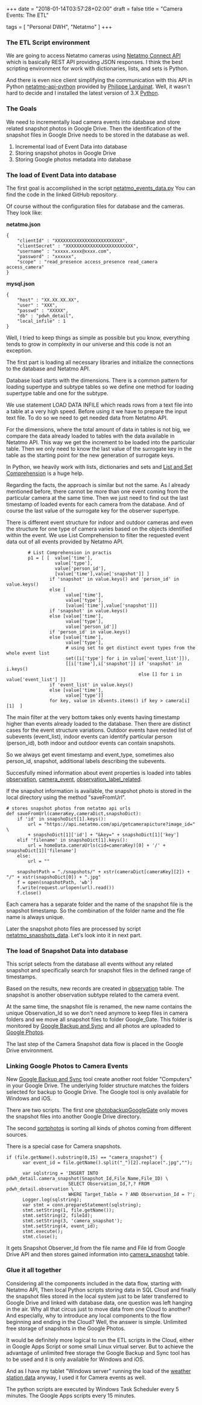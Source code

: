 +++
date = "2018-01-14T03:57:28+02:00"
draft = false
title = "Camera Events: The ETL"

tags = [ "Personal DWH", "Netatmo" ]
+++

### The ETL Script environment
We are going to access Netatmo cameras using [Netatmo Connect API](https://dev.netatmo.com/resources/technical/reference/cameras) which is basically REST API providing JSON responses. I think the best scripting environment for work with dictionaries, lists, and sets is Python. 

And there is even nice client simplifying the communication with this API in Python [netatmo-api-python](https://github.com/philippelt/netatmo-api-python) provided by [Philippe Larduinat](https://github.com/philippelt). Well, it wasn't hard to decide and I installed the latest version of 3.X [Python](https://www.python.org/downloads/).

### The Goals
We need to incrementally load camera events into database and store related snapshot photos in Google Drive. Then the identification of the snapshot files in Google Drive needs to be stored in the database as well. 

1.	Incremental load of Event Data into database
2.	Storing snapshot photos in Google Drive
3.	Storing Google photos metadata into database

### The load of Event Data into database
The first goal is accomplished in the script [netatmo_events_data.py](https://github.com/lubomirkamensky/personal_dwh/blob/master/detail_layer/jobs/python/netatmo_events_data.py) You can find the code in the linked GitHub repository. 

Of course without the configuration files for database and the cameras. They look like:

**netatmo.json**

``` 
{
    "clientId" : "XXXXXXXXXXXXXXXXXXXXXXXXX",
    "clientSecret" : "XXXXXXXXXXXXXXXXXXXXXXXXX",
    "username" : "xxxxx.xxxx@xxxx.com",
    "password" : "xxxxxx",
    "scope" : "read_presence access_presence read_camera access_camera"
}
``` 

**mysql.json**

``` 
{
    "host" : "XX.XX.XX.XX",
    "user" : "XXX",
    "passwd" : "XXXXX",
    "db" : "pdwh_detail",
    "local_infile" : 1
}
``` 

Well, I tried to keep things as simple as possible but you know, everything tends to grow in complexity in our universe and this code is not an exception.

The first part is loading all necessary libraries and initialize the connections to the database and Netatmo API.

Database load starts with the dimensions. There is a common pattern for loading supertype and subtype tables so we define one method for loading supertype table and one for the subtype.

We use statement LOAD DATA INFILE  which reads rows from a text file into a table at a very high speed. Before using it we have to prepare the input text file. To do so we need to get needed data from Netatmo API.

For the dimensions, where the total amount of data in tables is not big, we  compare the data already loaded to tables with the data available in Netatmo API. This way we get the increment to be loaded into the particular table. Then we only need to know the last value of the surrogate key in the table as the starting point for the new generation of surrogate keys.

In Python, we heavily work with lists, dictionaries and sets and [List and Set Comprehension](https://docs.python.org/3.6/tutorial/datastructures.html#tut-listcomps) is a huge help.

Regarding the facts, the approach is similar but not the same. As I already mentioned before, there cannot be more than one event coming from the particular camera at the same time. Then we just need to find out the last timestamp of loaded events for each camera from the database. And of course the last value of the surrogate key for the observer supertype.

There is different event structure for indoor and outdoor cameras and even the structure for one type of camera varies based on the objects identified within the event. We use List Comprehension to filter the requested event data out of all events provided by Netatmo API. 

``` 
        # List Comprehension in practis
        p1 = [ [  value['time'],
                  value['type'],
                  value['person_id'],
                  [value['time'],value['snapshot']] ]
                if 'snapshot' in value.keys() and 'person_id' in value.keys() 
                else [
                      value['time'],
                      value['type'],
                      [value['time'],value['snapshot']]]
                if 'snapshot' in value.keys()
                else [value['time'],
                      value['type'],
                      value['person_id']] 
                if 'person_id' in value.keys() 
                else [value['time'],
                      value['type'],
                      # using set to get distinct event types from the whole event list
                      set([i['type'] for i in value['event_list']]),
                      [[i['time'],i['snapshot']] if 'snapshot' in i.keys() 
                                                 else [] for i in value['event_list'] ]] 
                if 'event_list' in value.keys() 
                else [value['time'],
                      value['type']] 
                for key, value in xEvents.items() if key > camera[i][1]  ]
``` 

The main filter at the very bottom takes only events having timestamp higher than events already loaded to the database. Then there are distinct cases for the event structure variations.  Outdoor events have nested list of subevents (event_list), indoor events can identify particular person (person_id), both indoor and outdoor events can contain snapshots.

So we always get event timestamp and event_type, sometimes also person_id, snapshot, additional labels describing the subevents.

Succesfully mined information about event properties is loaded into tables [observation](https://github.com/lubomirkamensky/personal_dwh/blob/master/detail_layer/db/tables/observation.tbl), [camera_event](https://github.com/lubomirkamensky/personal_dwh/blob/master/detail_layer/db/tables/camera_event.tbl), [observation_label_related](https://github.com/lubomirkamensky/personal_dwh/blob/master/detail_layer/db/tables/observation_label_related.tbl). 

If the snapshot information is available, the snapshot photo is stored in the local directory using the method "saveFromUrl".

``` 
# stores snapshot photos from netatmo api urls
def saveFromUrl(cameraKey,cameraDict,snapshoDict):
    if 'id' in snapshoDict[1].keys():
        url = "https://api.netatmo.com/api/getcamerapicture?image_id=" \
        + snapshoDict[1]['id'] + "&key=" + snapshoDict[1]['key']
    elif 'filename' in snapshoDict[1].keys():
        url = homeData.cameraUrls(cid=cameraKey)[0] + '/' + snapshoDict[1]['filename']
    else:
        url = ""

    snapshotPath = "./snapshots/" + xstr(cameraDict[cameraKey][2]) + "/" + xstr(snapshoDict[0]) + ".jpg"
    f = open(snapshotPath, 'wb')
    f.write(request.urlopen(url).read())
    f.close()
``` 

Each camera has a separate folder and the name of the snapshot file is the snapshot timestamp. So the combination of the folder name and the file name is always unique.

Later the snapshot photo files are processed by script [netatmo_snapshots_data](https://github.com/lubomirkamensky/personal_dwh/blob/master/detail_layer/jobs/python/netatmo_snapshots_data.py). Let's look into it in next part.

### The load of Snapshot Data into database
This script selects from the database all events without any related snapshot and specifically search for snapshot files in the defined range of timestamps.

Based on the results, new records are created in [observation](https://github.com/lubomirkamensky/personal_dwh/blob/master/detail_layer/db/tables/observation.tbl) table. The snapshot is another observation subtype related  to the camera event.

At the same time, the snapshot file is renamed, the new name contains the unique Observation_Id so we don't need anymore to keep files in camera folders and we move all snapshot files to folder Google_Gate. This folder is monitored by [Google Backup and Sync](https://photos.google.com/apps) and all photos are uploaded to [Google Photos](https://photos.google.com).

The last step of the Camera Snapshot data flow is placed in the Google Drive environment.

### Linking Google Photos to Camera Events
New [Google Backup and Sync](https://photos.google.com/apps) tool create another root folder "Computers" in your Google Drive.  The underlying folder structure matches the folders selected for backup to Google Drive. The Google tool is only available for Windows and iOS.

There are two scripts. The first one [photobackupGoogleGate](https://github.com/lubomirkamensky/personal_dwh/blob/master/detail_layer/jobs/gappscript/photobackupGoogleGate.js) only moves the snapshot files into another Google Drive directory.  

The second [sortphotos](https://github.com/lubomirkamensky/personal_dwh/blob/master/detail_layer/jobs/gappscript/sortphotos.js) is sorting all kinds of photos coming from different sources.

There is a special case for Camera snapshots.

```
if (file.getName().substring(0,15) == "camera_snapshot") {
      var event_id = file.getName().split("_")[2].replace(".jpg","");
      
      var sqlstring = 'INSERT INTO pdwh_detail.camera_snapshot(Snapshot_Id,File_Name,File_ID) \
                       SELECT Observation_Id,?,? FROM pdwh_detail.observation \
                       WHERE Target_Table = ? AND Observation_Id = ?';
      Logger.log(sqlstring);
      var stmt = conn.prepareStatement(sqlstring);
      stmt.setString(1, file.getName());
      stmt.setString(2, fileId);
      stmt.setString(3, 'camera_snapshot');
      stmt.setString(4, event_id);
      stmt.execute();
      stmt.close();
```      

It gets Snapshot Observer_Id from the file name and File Id from Google Drive API and then stores gained information into [camera_snapshot](https://github.com/lubomirkamensky/personal_dwh/blob/master/detail_layer/db/tables/camera_snapshot.tbl) table.

### Glue it all together
Considering all the components included in the data flow,  starting with Netatmo API, Then local Python scripts storing data in SQL Cloud and finally the snapshot files stored in the local system just to be later transferred to Google Drive and linked with database data, one question was left hanging in the air. Why all that circus just to move data from  one Cloud to another? And especially, why to introduce any local components to the flow beginning and ending in the Cloud? Well, the answer is simple. Unlimited free storage of snapshots in the Google Photos.

It would be definitely more logical to run the ETL scripts in the Cloud, either in Google Apps Script or some small Linux virtual server.  But to achieve the advantage of  unlimited free storage the Google Backup and Sync tool has to be used and it is only available for Windows and iOS.

And as I  have my tablet "Windows server" running the load of the [weather station data](/my-personal-dwh-kickoff/) anyway, I used it for Camera events as well.

The python scripts are executed by Windows Task Scheduler every 5 minutes.  The Google Apps scripts every 15 minutes. 



